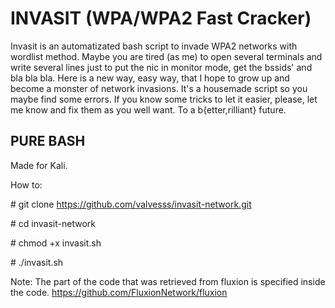 # INVASIT (WPA/WPA2 Fast Cracker)

Invasit is an automatizated bash script to invade WPA2 networks with wordlist method. Maybe you are tired (as me) to open several terminals and write several lines just to put the nic in monitor mode, get the bssids' and bla bla bla. Here is a new way, easy way, that I hope to grow up and become a monster of network invasions. It's a housemade script so you maybe find some errors. If you know some tricks to let it easier, please, let me know and fix them as you well want. To a b{etter,rilliant} future.
## PURE BASH ##

Made for Kali.

How to:

\# git clone https://github.com/valvesss/invasit-network.git

\# cd invasit-network

\# chmod +x invasit.sh

\# ./invasit.sh

Note: The part of the code that was retrieved from fluxion is specified inside the code.
https://github.com/FluxionNetwork/fluxion
